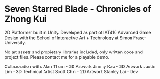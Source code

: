 Seven Starred Blade - Chronicles of Zhong Kui
=================

2D Platformer built in Unity.
Developed as part of IAT410 Advanced Game Design with the School of Interactive Art + Technology at Simon Fraser University.

No art assets and propietary libraries included, only written code and project files.
Please contact me for a playable demo.

Collaboration with:
Alan Thum - 3D Artwork
Jimmy Kao - 3D Artwork
Justin Lim - 3D Technical Artist
Scott Chin - 2D Artwork
Stanley Lai - Dev
